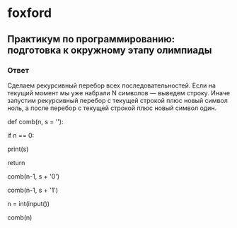 # foxford
## Практикум по программированию: подготовка к окружному этапу олимпиады ##
### Ответ ###
Сделаем рекурсивный перебор всех последовательностей. Если на текущий момент мы уже набрали N символов — выведем строку. Иначе запустим рекурсивный перебор с текущей строкой плюс новый символ ноль, а после перебор с текущей строкой плюс новый символ один.

 

def comb(n, s = ''):

  if n == 0:

  print(s)

  return

  comb(n-1, s + '0')

  comb(n-1, s + '1')

 

n = int(input())

comb(n)